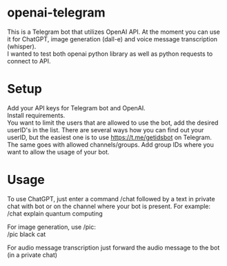 # openai-telegram

This is a Telegram bot that utilizes OpenAI API.
At the moment you can use it for ChatGPT, image generation (dall-e) and voice message transcription (whisper).  
I wanted to test both openai python library as well as python requests to connect to API.

# Setup

Add your API keys for Telegram bot and OpenAI.  
Install requirements.  
You want to limit the users that are allowed to use the bot, add the desired userID's in the list. There are several ways how you can find out your userID, but the easiest one is to use https://t.me/getidsbot on Telegram.  
The same goes with allowed channels/groups. Add group IDs where you want to allow the usage of your bot.  

# Usage

To use ChatGPT, just enter a command /chat followed by a text in private chat with bot or on the channel where your bot is present. For example:  
/chat explain quantum computing  

For image generation, use /pic:  
/pic black cat  

For audio message transcription just forward the audio message to the bot (in a private chat)

